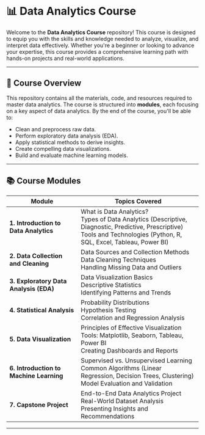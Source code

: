 # 📊 Data Analytics Course

Welcome to the **Data Analytics Course** repository! This course is designed to equip you with the skills and knowledge needed to analyze, visualize, and interpret data effectively. Whether you're a beginner or looking to advance your expertise, this course provides a comprehensive learning path with hands-on projects and real-world applications.

---

## 🚀 Course Overview

This repository contains all the materials, code, and resources required to master data analytics. The course is structured into **modules**, each focusing on a key aspect of data analytics. By the end of the course, you'll be able to:

- Clean and preprocess raw data.
- Perform exploratory data analysis (EDA).
- Apply statistical methods to derive insights.
- Create compelling data visualizations.
- Build and evaluate machine learning models.

---

## 📚 Course Modules

| Module | Topics Covered |
|--------|----------------|
| **1. Introduction to Data Analytics** | What is Data Analytics? <br> Types of Data Analytics (Descriptive, Diagnostic, Predictive, Prescriptive) <br> Tools and Technologies (Python, R, SQL, Excel, Tableau, Power BI) |
| **2. Data Collection and Cleaning** | Data Sources and Collection Methods <br> Data Cleaning Techniques <br> Handling Missing Data and Outliers |
| **3. Exploratory Data Analysis (EDA)** | Data Visualization Basics <br> Descriptive Statistics <br> Identifying Patterns and Trends |
| **4. Statistical Analysis** | Probability Distributions <br> Hypothesis Testing <br> Correlation and Regression Analysis |
| **5. Data Visualization** | Principles of Effective Visualization <br> Tools: Matplotlib, Seaborn, Tableau, Power BI <br> Creating Dashboards and Reports |
| **6. Introduction to Machine Learning** | Supervised vs. Unsupervised Learning <br> Common Algorithms (Linear Regression, Decision Trees, Clustering) <br> Model Evaluation and Validation |
| **7. Capstone Project** | End-to-End Data Analytics Project <br> Real-World Dataset Analysis <br> Presenting Insights and Recommendations |

---
